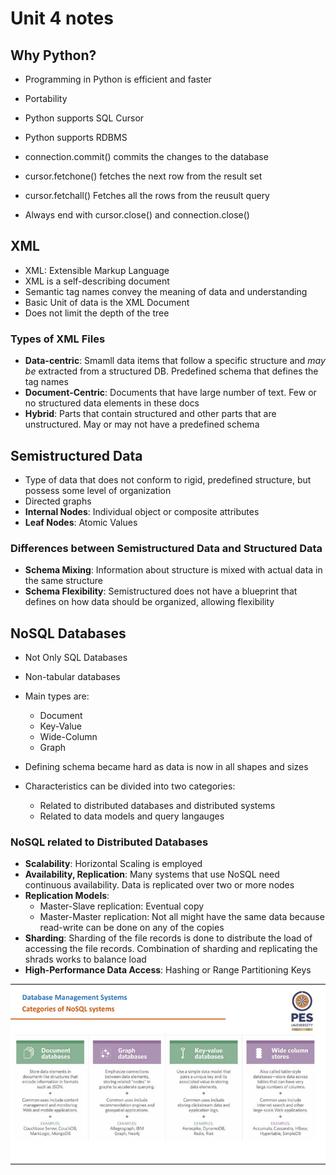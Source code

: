 # Unit 4 notes

## Why Python?
- Programming in Python is efficient and faster
- Portability
- Python supports SQL Cursor
- Python supports RDBMS


- connection.commit() commits the changes to the database
- cursor.fetchone() fetches the next row from the result set
- cursor.fetchall() Fetches all the rows from the reusult query

- Always end with cursor.close() and connection.close()

## XML
- XML: Extensible Markup Language
- XML is a self-describing document
- Semantic tag names convey the meaning of data and understanding
- Basic Unit of data is the XML Document
- Does not limit the depth of the tree

### Types of XML Files
- __Data-centric__: Smamll data items that follow a specific structure and _may be_ extracted from a structured DB. Predefined schema that defines the tag names
- __Document-Centric__: Documents that have large number of text. Few or no structured data elements in these docs
- __Hybrid__: Parts that contain structured and other parts that are unstructured. May or may not have a predefined schema


## Semistructured Data
- Type of data that does not conform to rigid, predefined structure, but possess some level of organization
- Directed graphs
- __Internal Nodes__: Individual object or composite attributes
- __Leaf Nodes__: Atomic Values

### Differences between Semistructured Data and Structured Data
- __Schema Mixing__: Information about structure is mixed with actual data in the same structure
- __Schema Flexibility__: Semistructured does not have a blueprint that defines on how data should be organized, allowing flexibility

## NoSQL Databases
- Not Only SQL Databases
- Non-tabular databases
- Main types are:
  - Document
  - Key-Value
  - Wide-Column
  - Graph
- Defining schema became hard as data is now in all shapes and sizes

- Characteristics can be divided into two categories:
  - Related to distributed databases and distributed systems
  - Related to data models and query langauges

### NoSQL related to Distributed Databases
- __Scalability__: Horizontal Scaling is employed
- __Availability, Replication__: Many systems that use NoSQL need continuous availability. Data is replicated over two or more nodes
- __Replication Models__:
  - Master-Slave replication: Eventual copy
  - Master-Master replication: Not all might have the same data because read-write can be done on any of the copies
- __Sharding__: Sharding of the file records is done to distribute the load of accessing the file records. Combination of sharding and replicating the shrads works to balance load
- __High-Performance Data Access__: Hashing or Range Partitioning Keys

![NoSQL](NoSQL.png "NoSQL")


